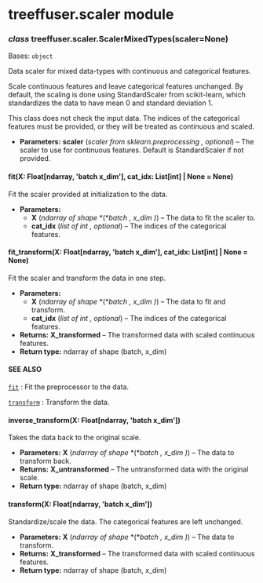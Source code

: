 # treeffuser.scaler module

### *class* treeffuser.scaler.ScalerMixedTypes(scaler=None)

Bases: `object`

Data scaler for mixed data-types with continuous and categorical features.

Scale continuous features and leave categorical features unchanged. By default, the scaling
is done using StandardScaler from scikit-learn, which standardizes the data to have mean 0
and standard deviation 1.

This class does not check the input data. The indices of the categorical features must be
provided, or they will be treated as continuous and scaled.

* **Parameters:**
  **scaler** (*scaler from sklearn.preprocessing* *,* *optional*) – The scaler to use for continuous features. Default is StandardScaler if not provided.

#### fit(X: Float[ndarray, 'batch x_dim'], cat_idx: List[int] | None = None)

Fit the scaler provided at initialization to the data.

* **Parameters:**
  * **X** (*ndarray* *of* *shape* *(**batch* *,* *x_dim* *)*) – The data to fit the scaler to.
  * **cat_idx** (*list* *of* *int* *,* *optional*) – The indices of the categorical features.

#### fit_transform(X: Float[ndarray, 'batch x_dim'], cat_idx: List[int] | None = None)

Fit the scaler and transform the data in one step.

* **Parameters:**
  * **X** (*ndarray* *of* *shape* *(**batch* *,* *x_dim* *)*) – The data to fit and transform.
  * **cat_idx** (*list* *of* *int* *,* *optional*) – The indices of the categorical features.
* **Returns:**
  **X_transformed** – The transformed data with scaled continuous features.
* **Return type:**
  ndarray of shape (batch, x_dim)

#### SEE ALSO
[`fit`](#treeffuser.scaler.ScalerMixedTypes.fit)
: Fit the preprocessor to the data.

[`transform`](#treeffuser.scaler.ScalerMixedTypes.transform)
: Transform the data.

#### inverse_transform(X: Float[ndarray, 'batch x_dim'])

Takes the data back to the original scale.

* **Parameters:**
  **X** (*ndarray* *of* *shape* *(**batch* *,* *x_dim* *)*) – The data to transform back.
* **Returns:**
  **X_untransformed** – The untransformed data with the original scale.
* **Return type:**
  ndarray of shape (batch, x_dim)

#### transform(X: Float[ndarray, 'batch x_dim'])

Standardize/scale the data. The categorical features are left unchanged.

* **Parameters:**
  **X** (*ndarray* *of* *shape* *(**batch* *,* *x_dim* *)*) – The data to transform.
* **Returns:**
  **X_transformed** – The transformed data with scaled continuous features.
* **Return type:**
  ndarray of shape (batch, x_dim)
